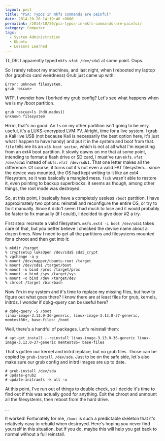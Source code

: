 ```yaml
---
layout: post
title: "PSA: Typos in mkfs commands are painful"
date: 2014-10-20 14:19:40 +0000
permalink: /2014/10/20/psa-typos-in-mkfs-commands-are-painful/
category: Computer
tags:
  - System Administration
  - Ubuntu
  - Lessons Learned
---
```

TL;DR: I apparently typed `mkfs.vfat /dev/sda1` at some point.  Oops.

So I rarely reboot my machines, and last night, when I rebooted my laptop (for graphics card weirdness) Grub just came up with:

    Error: unknown filesystem.
    grub rescue>

WTF, I wonder how I borked my grub config?  Let's see what happens when we ls my /boot partition.

    grub rescue>ls (hd0,msdos1)
    unknown filesystem

Hrrm, that's no good.  An `ls` on my other partition isn't going to be very useful, it's a LUKS-encrypted LVM PV.  Alright, time for a live system.  I grab a Kali live USB (not because Kali is necessarily the best option here, it's just what I happen to have handy) and put it in the system and boot from that.  `file` tells me its an `x86 boot sector`, which is not at all what I'm expecting from an ext4 boot partition.  It slowly dawns on me that at some point, intending to format a flash drive or SD card, I must've run `mkfs.vfat /dev/sd`**`a`**`1` instead of `mkfs.vfat /dev/sd`**`b`**`1`.  That one letter makes all the difference.  Of course, it turns out it's not even a valid FAT filesystem... since the device was mounted, the OS had kept writing to it like an ext4 filesystem, so it was basically a mangled mess.  `fsck` wasn't able to restore it, even pointing to backup superblocks: it seems as though, among other things, the root inode was destroyed.

So, at this point, I basically have a completely useless `/boot` partition.  I have approximately two options: reinstall and reconfigure the entire OS, or try to fix it manually.  Since it didn't seem I had much to lose and it would probably be faster to fix manually (if I could), I decided to give door #2 a try.

First step: recreate a valid filesystem.  `mkfs.ext4 -L boot /dev/sda1` takes care of that, but you better believe I checked the device name about a dozen times.  Now I need to get all the partitions and filesystems mounted for a chroot and then get into it:

    % mkdir /target
    % cryptsetup luksOpen /dev/sda5 sda5_crypt
    % vgchange -a y
    % mount /dev/mapper/ubuntu-root /target
    % mount /dev/sda1 /target/boot
    % mount -o bind /proc /target/proc
    % mount -o bind /sys /target/sys
    % mount -o bind /dev /target/dev
    % chroot /target /bin/bash

Now I'm in my system and it's time to replace my missing files, but how to figure out what goes there?  I know there are at least files for grub, kernels, initrds.  I wonder if dpkg-query can be useful here?

    # dpkg-query -S /boot
    linux-image-3.13.0-36-generic, linux-image-3.13.0-37-generic, memtest86+, base-files: /boot

Well, there's a handful of packages.  Let's reinstall them:

    # apt-get install --reinstall linux-image-3.13.0-36-generic linux-image-3.13.0-37-generic memtest86+ base-files

That's gotten our kernel and initrd replace, but no grub files.  Those can be copied by `grub-install /dev/sda`.  Just to be on the safe side, let's also make sure our grub config and initrd images are up to date.

    # grub-install /dev/sda
    # update-grub2
    # update-initramfs -k all -u

At this point, I've run out of things to double check, so I decide it's time to find out if this was actually good for anything.  Exit the chroot and unmount all the filesystems, then reboot from the hard drive.

...

It worked!  Fortunately for me, `/boot` is such a predictable skeleton that it's relatively easy to rebuild when destroyed.  Here's hoping you never find yourself in this situation, but if you do, maybe this will help you get back to normal without a full reinstall.
